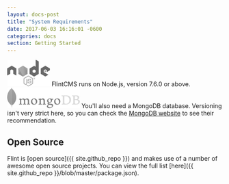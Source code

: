 ```yaml
---
layout: docs-post
title: "System Requirements"
date: 2017-06-03 16:16:01 -0600
categories: docs
section: Getting Started
---
```

<div class="req">
  <img src="/assets/os-logos/node.png" alt="Node.js" />
  FlintCMS runs on Node.js, version 7.6.0 or above.
</div>

<div class="req">
  <img src="/assets/os-logos/mongo.png" alt="MongoDB" />
  You'll also need a MongoDB database. Versioning isn't very strict here, so you can check the <a target="_blank" rel="noopener noreferrer" href="https://www.mongodb.com">MongoDB website</a> to see their recommendation.
</div>

## Open Source
Flint is [open source]({{ site.github_repo }}) and makes use of a number of awesome open source projects. You can view the full list [here]({{ site.github_repo }}/blob/master/package.json).
